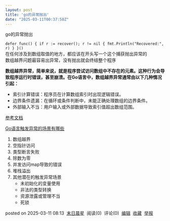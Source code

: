 ```yaml
---
layout: post
title: 'go的异常抛出'
date: "2025-03-11T00:37:50Z"
---
```

go的异常抛出

`defer func() { if r := recover(); r != nil { fmt.Println("Recovered:", r) } }()`  
在任何涉及到数组取值的地方，都应该在开头写一个这个捕获抛出异常的  
数组越界问题最容易出异常，没有抛出就会终结整个程序

**数组越界异常，简单来说，就是程序尝试访问数组中不存在的元素。这种行为会导致程序运行时错误，甚至崩溃。在Go语言中，数组越界异常通常由以下几种情况引起：**

*   索引计算错误：程序员在计算数组索引时出现逻辑错误。
*   边界条件遗漏：在循环或条件判断中，未能正确处理数组的边界条件。
*   外部输入不当：用户输入或外部数据导致索引值超出数组范围。

[参考文档](https://www.oryoy.com/news/golang-bian-cheng-shi-zhan-ru-he-you-ya-chu-li-shu-zu-yue-jie-yi-chang-bi-mian-cheng-xu-beng-kui.html)

[Go语言触发异常的场景有哪些](https://blog.csdn.net/sheji888/article/details/144875331)

1.  数组越界
2.  空指针访问
3.  类型断言失败
4.  除数为零
5.  并发访问map导致的错误
6.  堆栈溢出
7.  其他潜在的触发异常场景
    *   未初始化的变量使用
    *   非法的类型转换
    *   资源泄露或管理不当
    *   死锁

posted on 2025-03-11 08:13  [末日晨星](https://www.cnblogs.com/inkmouse)  阅读(0)  评论(0)  [编辑](https://i.cnblogs.com/EditPosts.aspx?postid=18764089)  [收藏](javascript:void\(0\))  [举报](javascript:void\(0\))